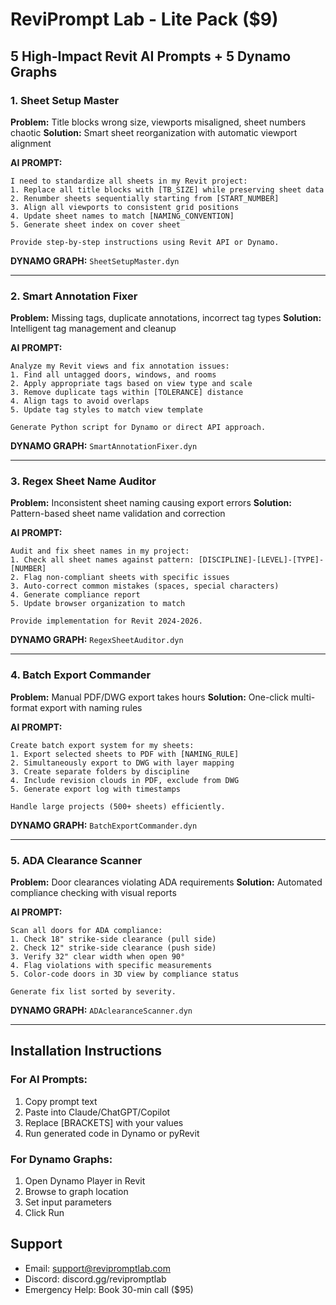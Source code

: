 # ReviPrompt Lab - Lite Pack ($9)

## 5 High-Impact Revit AI Prompts + 5 Dynamo Graphs

### 1. Sheet Setup Master
**Problem:** Title blocks wrong size, viewports misaligned, sheet numbers chaotic
**Solution:** Smart sheet reorganization with automatic viewport alignment

**AI PROMPT:**
```
I need to standardize all sheets in my Revit project:
1. Replace all title blocks with [TB_SIZE] while preserving sheet data
2. Renumber sheets sequentially starting from [START_NUMBER]
3. Align all viewports to consistent grid positions
4. Update sheet names to match [NAMING_CONVENTION]
5. Generate sheet index on cover sheet

Provide step-by-step instructions using Revit API or Dynamo.
```

**DYNAMO GRAPH:** `SheetSetupMaster.dyn`

---

### 2. Smart Annotation Fixer
**Problem:** Missing tags, duplicate annotations, incorrect tag types
**Solution:** Intelligent tag management and cleanup

**AI PROMPT:**
```
Analyze my Revit views and fix annotation issues:
1. Find all untagged doors, windows, and rooms
2. Apply appropriate tags based on view type and scale
3. Remove duplicate tags within [TOLERANCE] distance
4. Align tags to avoid overlaps
5. Update tag styles to match view template

Generate Python script for Dynamo or direct API approach.
```

**DYNAMO GRAPH:** `SmartAnnotationFixer.dyn`

---

### 3. Regex Sheet Name Auditor
**Problem:** Inconsistent sheet naming causing export errors
**Solution:** Pattern-based sheet name validation and correction

**AI PROMPT:**
```
Audit and fix sheet names in my project:
1. Check all sheet names against pattern: [DISCIPLINE]-[LEVEL]-[TYPE]-[NUMBER]
2. Flag non-compliant sheets with specific issues
3. Auto-correct common mistakes (spaces, special characters)
4. Generate compliance report
5. Update browser organization to match

Provide implementation for Revit 2024-2026.
```

**DYNAMO GRAPH:** `RegexSheetAuditor.dyn`

---

### 4. Batch Export Commander
**Problem:** Manual PDF/DWG export takes hours
**Solution:** One-click multi-format export with naming rules

**AI PROMPT:**
```
Create batch export system for my sheets:
1. Export selected sheets to PDF with [NAMING_RULE]
2. Simultaneously export to DWG with layer mapping
3. Create separate folders by discipline
4. Include revision clouds in PDF, exclude from DWG
5. Generate export log with timestamps

Handle large projects (500+ sheets) efficiently.
```

**DYNAMO GRAPH:** `BatchExportCommander.dyn`

---

### 5. ADA Clearance Scanner
**Problem:** Door clearances violating ADA requirements
**Solution:** Automated compliance checking with visual reports

**AI PROMPT:**
```
Scan all doors for ADA compliance:
1. Check 18" strike-side clearance (pull side)
2. Check 12" strike-side clearance (push side)
3. Verify 32" clear width when open 90°
4. Flag violations with specific measurements
5. Color-code doors in 3D view by compliance status

Generate fix list sorted by severity.
```

**DYNAMO GRAPH:** `ADAclearanceScanner.dyn`

---

## Installation Instructions

### For AI Prompts:
1. Copy prompt text
2. Paste into Claude/ChatGPT/Copilot
3. Replace [BRACKETS] with your values
4. Run generated code in Dynamo or pyRevit

### For Dynamo Graphs:
1. Open Dynamo Player in Revit
2. Browse to graph location
3. Set input parameters
4. Click Run

## Support
- Email: support@revipromptlab.com
- Discord: discord.gg/revipromptlab
- Emergency Help: Book 30-min call ($95)